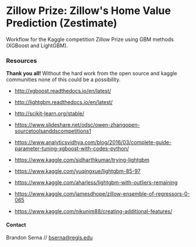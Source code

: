 # Zillow Prize: Zillow's Home Value Prediction (Zestimate)

Workflow for the Kaggle competition Zillow Prize using GBM methods (XGBoost and LightGBM). 

### Resources 

<strong> Thank you all! </strong>Without the hard work from the open source and kaggle communities none of this could be a possibility.

* http://xgboost.readthedocs.io/en/latest/ 

* http://lightgbm.readthedocs.io/en/latest/  

* http://scikit-learn.org/stable/ 

* https://www.slideshare.net/odsc/owen-zhangopen-sourcetoolsanddscompetitions1 

* https://www.analyticsvidhya.com/blog/2016/03/complete-guide-parameter-tuning-xgboost-with-codes-python/ 

* https://www.kaggle.com/sidharthkumar/trying-lightgbm 

* https://www.kaggle.com/yuqingxue/lightgbm-85-97 

* https://www.kaggle.com/aharless/lightgbm-with-outliers-remaining 

* https://www.kaggle.com/jamesdhope/zillow-ensemble-of-regressors-0-065 

* https://www.kaggle.com/nikunjm88/creating-additional-features/ 

#### Contact

Brandon Serna // [bserna@regis.edu](mailto:bserna@regis.edu)
